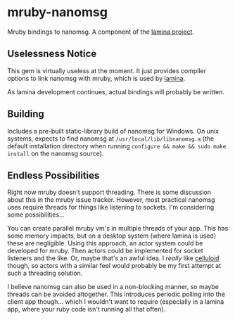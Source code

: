 mruby-nanomsg
=============

Mruby bindings to nanomsg. A component of the [lamina project](https://github.com/jbreeden/lamina).

Uselessness Notice
------------------

This gem is virtually useless at the moment. It just provides compiler options to link nanomsg with mruby, which is used by [lamina](https://github.com/jbreeden/lamina).

As lamina development continues, actual bindings will probably be written.

Building
--------

Includes a pre-built static-library build of nanomsg for Windows. On unix systems, expects to find nanomsg at `/usr/local/lib/libnanomsg.a` (the default installation directory when running `configure && make && sudo make install` on the nanomsg source).

Endless Possibilities
---------------------

Right now mruby doesn't support threading. There is some discussion about this in the mruby issue tracker. However, most practical nanomsg uses require threads for things like listening to sockets. I'm considering some possibilities...

You can create parallel mruby vm's in multiple threads of your app. This has some memory impacts, but on a desktop system (where lamina is used) these are negligible. Using this approach, an actor system could be developed for mruby. Then actors could be implemented for socket listeners and the like. Or, maybe that's an awful idea. I *really* like [celluloid](https://github.com/celluloid/celluloid) though, so actors with a similar feel would probably be my first attempt at such a threading solution.

I believe nanomsg can also be used in a non-blocking manner, so maybe threads can be avoided altogether. This introduces periodic polling into the client app though... which I wouldn't want to require (especially in a lamina app, where your ruby code isn't running all that often).
